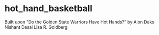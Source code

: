 # hot_hand_basketball
Built upon "Do the Golden State Warriors Have Hot Hands?" by Alon Daks Nishant Desai Lisa R. Goldberg
